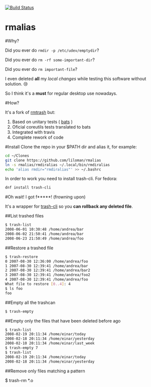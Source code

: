 [![Build Status](https://travis-ci.org/liloman/rmalias.svg?branch=master)](https://travis-ci.org/liloman/rmalias)

rmalias 
=======

#Why?

Did you ever do `rmdir -p /etc/udev/emptydir`?

Did you ever do `rm -rf some-important-dir`?

Did you ever do `rm important-file`?

I even deleted **all** my *local changes* while testing this software without solution. :cry:


So I think it's a **must** for regular desktop use nowadays.

#How?

It's a fork of [rmtrash](https://github.com/PhrozenByte/rmtrash) but:

1. Based on unitary tests ( [bats](https://github.com/sstephenson/bats) )
2. Oficial coreutils tests translated to bats
3. Integrated with travis
4. Complete rework of code 


#Install 
Clone the repo in your $PATH dir and alias it, for example:

```bash
cd ~/Clones
git clone https://github.com/liloman/rmalias
ln -s rmalias/rmdiralias ~/.local/bin/rmdiralias
echo 'alias rmdir="rmdiralias"' >> ~/.bashrc
```

In order to work you need to install trash-cli. For fedora:

```bash
dnf install trash-cli
```


#Oh wait! I got f*****! (frowning upon)

It's a wrapper for [trash-cli](https://github.com/andreafrancia/trash-cli) so you **can rollback any deleted file**.


##List trashed files
```bash
$ trash-list
2008-06-01 10:30:48 /home/andrea/bar
2008-06-02 21:50:41 /home/andrea/bar
2008-06-23 21:50:49 /home/andrea/foo
```

##Restore a trashed file

```bash
$ trash-restore
0 2007-08-30 12:36:00 /home/andrea/foo
1 2007-08-30 12:39:41 /home/andrea/bar
2 2007-08-30 12:39:41 /home/andrea/bar2
3 2007-08-30 12:39:41 /home/andrea/foo2
4 2007-08-30 12:39:41 /home/andrea/foo
What file to restore [0..4]: 4
$ ls foo
foo
```

##Empty all the trashcan

```bash
$ trash-empty
```

##Empty only the files that have been deleted before <days> ago

```bash
$ trash-list
2008-02-19 20:11:34 /home/einar/today
2008-02-18 20:11:34 /home/einar/yesterday
2008-02-10 20:11:34 /home/einar/last_week
$ trash-empty 7
$ trash-list
2008-02-19 20:11:34 /home/einar/today
2008-02-18 20:11:34 /home/einar/yesterday
```

##Remove only files matching a pattern

$ trash-rm \*.o


